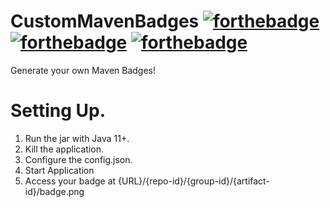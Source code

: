 # CustomMavenBadges [![forthebadge](https://forthebadge.com/images/badges/made-with-java.svg)](https://forthebadge.com) [![forthebadge](https://forthebadge.com/images/badges/built-with-love.svg)](https://forthebadge.com)  [![forthebadge](https://forthebadge.com/images/badges/0-percent-optimized.svg)](https://forthebadge.com) 

Generate your own Maven Badges!

# Setting Up. 
  1. Run the jar with Java 11+.
  2. Kill the application.
  3. Configure the config.json.
  4. Start Application
  5. Access your badge at {URL}/{repo-id}/{group-id}/{artifact-id}/badge.png
